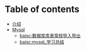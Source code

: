 # Table of contents
* [介绍](README.md)
* [Mysql](mysql/README.md)
  * [baisc:数据库库表常规导入导出](mysql/basic/mysql_database_export.md)
  * [baisc:mysql_学习总结](basic/mysql_basic_learn_summary.md)

